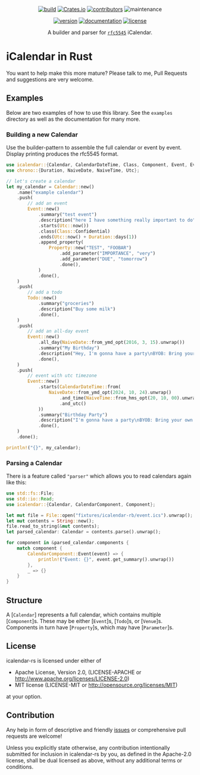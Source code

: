 <div align="center">

[![build](https://img.shields.io/github/actions/workflow/status/hoodie/icalendar-rs/ci.yml?branch=main)](https://github.com/hoodie/icalendar-rs/actions?query=workflow%3A"Continuous+Integration")
[![Crates.io](https://img.shields.io/crates/d/icalendar)](https://crates.io/crates/icalendar)
[![contributors](https://img.shields.io/github/contributors/hoodie/icalendar-rs)](https://github.com/hoodie/icalendar-rs/graphs/contributors)
![maintenance](https://img.shields.io/maintenance/yes/2025)

[![version](https://img.shields.io/crates/v/icalendar)](https://crates.io/crates/icalendar/)
[![documentation](https://img.shields.io/badge/docs-latest-blue.svg)](https://docs.rs/icalendar/)
[![license](https://img.shields.io/crates/l/icalendar.svg?style=flat)](https://crates.io/crates/icalendar/)

A builder and parser for [`rfc5545`](http://tools.ietf.org/html/rfc5545) iCalendar.

</div>

# iCalendar in Rust

You want to help make this more mature? Please talk to me, Pull Requests and suggestions are very welcome.

## Examples
Below are two examples of how to use this library. See the `examples` directory as well as the documentation for many more.

### Building a new Calendar

Use the builder-pattern to assemble the full calendar or event by event.
Display printing produces the rfc5545 format.

```rust
use icalendar::{Calendar, CalendarDateTime, Class, Component, Event, EventLike, Property, Todo};
use chrono::{Duration, NaiveDate, NaiveTime, Utc};

// let's create a calendar
let my_calendar = Calendar::new()
    .name("example calendar")
    .push(
        // add an event
        Event::new()
            .summary("test event")
            .description("here I have something really important to do")
            .starts(Utc::now())
            .class(Class::Confidential)
            .ends(Utc::now() + Duration::days(1))
            .append_property(
                Property::new("TEST", "FOOBAR")
                    .add_parameter("IMPORTANCE", "very")
                    .add_parameter("DUE", "tomorrow")
                    .done(),
            )
            .done(),
    )
    .push(
        // add a todo
        Todo::new()
            .summary("groceries")
            .description("Buy some milk")
            .done(),
    )
    .push(
        // add an all-day event
        Event::new()
            .all_day(NaiveDate::from_ymd_opt(2016, 3, 15).unwrap())
            .summary("My Birthday")
            .description("Hey, I'm gonna have a party\nBYOB: Bring your own beer.\nHendrik")
            .done(),
    )
    .push(
        // event with utc timezone
        Event::new()
            .starts(CalendarDateTime::from(
                NaiveDate::from_ymd_opt(2024, 10, 24).unwrap()
                    .and_time(NaiveTime::from_hms_opt(20, 10, 00).unwrap())
                    .and_utc()
            ))
            .summary("Birthday Party")
            .description("I'm gonna have a party\nBYOB: Bring your own beer.\nHendrik")
            .done(),
    )
    .done();

println!("{}", my_calendar);

```

### Parsing a Calendar
There is a feature called `"parser"` which allows you to read calendars again like this:

```rust
use std::fs::File;
use std::io::Read;
use icalendar::{Calendar, CalendarComponent, Component};

let mut file = File::open("fixtures/icalendar-rb/event.ics").unwrap();
let mut contents = String::new();
file.read_to_string(&mut contents);
let parsed_calendar: Calendar = contents.parse().unwrap();

for component in &parsed_calendar.components {
    match component {
        CalendarComponent::Event(event) => {
            println!("Event: {}", event.get_summary().unwrap())
        },
        _ => {}
    }
}

```

## Structure
A [`Calendar`] represents a full calendar, which contains multiple [`Component`]s. These may be either [`Event`]s, [`Todo`]s, or [`Venue`]s. Components in turn have [`Property`]s, which may have [`Parameter`]s.

## License

icalendar-rs is licensed under either of

* Apache License, Version 2.0, (LICENSE-APACHE or <http://www.apache.org/licenses/LICENSE-2.0>)
* MIT license (LICENSE-MIT or <http://opensource.org/licenses/MIT>)

at your option.

## Contribution

Any help in form of descriptive and friendly [issues](https://github.com/hoodie/icalendar-rs/issues) or comprehensive pull requests are welcome! 

Unless you explicitly state otherwise, any contribution intentionally submitted for inclusion in icalendar-rs by you, as defined in the Apache-2.0 license, shall be dual licensed as above, without any additional terms or conditions.
